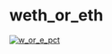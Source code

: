 # weth_or_eth
 
[![w_or_e_pct](https://github.com/joemulberry/w_or_e/actions/workflows/a_b_update.yml/badge.svg)](https://github.com/joemulberry/w_or_e/actions/workflows/a_b_update.yml)

